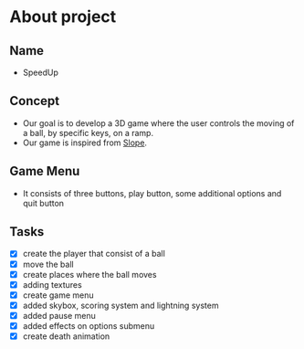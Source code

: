 # About project
## Name
- SpeedUp    
## Concept
- Our goal is to develop a 3D game where the user controls the moving of a ball, by specific keys, on a ramp.  
- Our game is inspired from [Slope](https://ro.y8.com/games/slope).
## Game Menu
- It consists of three buttons, play button, some additional options and quit button

## Tasks
- [x] create the player that consist of a ball
- [x] move the ball
- [x] create places where the ball moves
- [x] adding textures
- [x] create game menu
- [x] added skybox, scoring system and lightning system
- [x] added pause menu
- [x] added effects on options submenu
- [x] create death animation 
